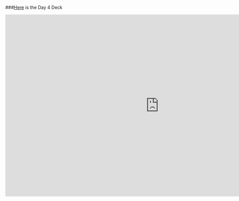 ###[Here](https://docs.google.com/presentation/d/1qCYRks3hYRcXla9FNjf7zIljL9c3hZucpa6OBM2HJnY/edit?usp=sharing) is the Day 4 Deck

<iframe src="https://docs.google.com/presentation/d/1qCYRks3hYRcXla9FNjf7zIljL9c3hZucpa6OBM2HJnY/embed?start=false&loop=false&delayms=300000000000" frameborder="0" width="960" height="569" allowfullscreen="true" mozallowfullscreen="true" webkitallowfullscreen="true"></iframe>
